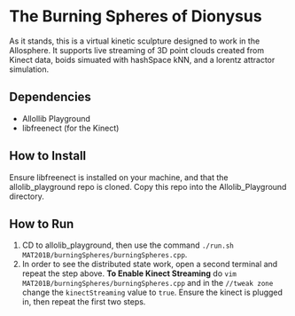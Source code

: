 # The Burning Spheres of Dionysus
As it stands, this is a virtual kinetic sculpture designed to work in the Allosphere. It supports live streaming of 3D point clouds created from Kinect data, boids simuated with hashSpace kNN, and a lorentz attractor simulation.
## Dependencies
 * Allollib Playground
 * libfreenect (for the Kinect)
## How to Install
Ensure libfreenect is installed on your machine, and that the allolib_playground repo is cloned. Copy this repo into the Allolib_Playground directory.
## How to Run
1) CD to allolib_playground, then use the command `./run.sh MAT201B/burningSpheres/burningSpheres.cpp`.
2) In order to see the distributed state work, open a second terminal and repeat the step above.
**To Enable Kinect Streaming** do `vim MAT201B/burningSpheres/burningSpheres.cpp` and in the `//tweak zone` change the `kinectStreaming` value to `true`. Ensure the kinect is plugged in, then repeat the first two steps.
